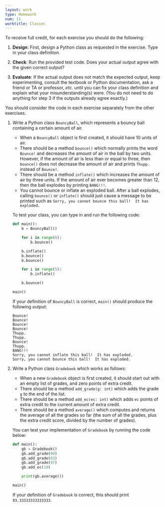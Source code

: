 ```yaml
---
layout: work
type: Homework
num: 11
worktitle: Classes
---
```


To receive full credit, for each exercise you should do the following:

1. **Design**: First, design a Python class as requested in the exercise.  Type in
   your class definition.

2. **Check**: Run the provided test code.  Does your actual output
   agree with the given correct output?

3. **Evaluate**: If the actual output does not match the expected
   output, keep experimenting, consult the textbook or Python
   documentation, ask a friend or TA or professor, *etc.* until you
   can fix your class definition and explain what your
   misunderstanding(s) were.  (You do not need to do anything for step
   3 if the outputs already agree exactly.)

You should consider the code in each exercise separately from the
other exercises.

1. Write a Python class `BouncyBall`, which represents a bouncy ball
   containing a certain amount of air.

    * When a `BouncyBall` object is first created, it should have 10
    units of air.
    * There should be a method `bounce()` which normally prints the word
    `Bounce!` and decreases the amount of air in the ball by two
    units.  However, if the amount of air is less than or equal to
    three, then `bounce()` does not decrease the amount of air and
    prints `Thupp.` instead of `Bounce!`.
    * There should be a method `inflate()` which increases the amount
    of air by three units.  If the amount of air ever becomes greater
    than 12, then the ball explodes by printing `BANG!!!`.
    * You cannot bounce or inflate an exploded ball.  After a ball
    explodes, calling `bounce()` or `inflate()` should just cause a
    message to be printed such as `Sorry, you cannot bounce this
    ball!  It has exploded.`

    To test your class, you can type in and run the following code:

    ``` python
    def main():
        b = BouncyBall()

        for i in range(6):
            b.bounce()

        b.inflate()
        b.bounce()
        b.bounce()

        for i in range(5):
            b.inflate()

        b.bounce()

    main()
    ```

    If your definition of `BouncyBall` is correct, `main()` should produce
    the following output:

    ```
    Bounce!
    Bounce!
    Bounce!
    Bounce!
    Thupp.
    Thupp.
    Bounce!
    Thupp.
    BANG!!!
    Sorry, you cannot inflate this ball!  It has exploded.
    Sorry, you cannot bounce this ball!  It has exploded.
    ```


2. Write a Python class `Gradebook` which works as follows:

    * When a new `Gradebook` object is first created, it should start
      out with an empty list of grades, and zero points of extra credit.
    * There should be a method `add_grade(g: int)` which adds the
      grade `g` to the end of the list.
    * There should be a method `add_ec(ec: int)` which adds `ec`
      points of extra credit to the current amount of extra credit.
    * There should be a method `average()` which computes and returns
      the average of all the grades so far (the sum of all the grades,
      plus the extra credit score, divided by the number of grades).

    You can test your implementation of `Gradebook` by running the
    code below:


    ``` python
    def main():
        gb = Gradebook()
        gb.add_grade(90)
        gb.add_grade(83)
        gb.add_grade(97)
        gb.add_ec(10)

        print(gb.average())

    main()
    ```

    If your definition of `Gradebook` is correct, this should print
    `93.33333333333333`.
